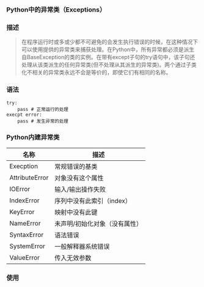 ### Python中的异常类（Exceptions）

### 描述

> 在程序运行时或多或少都不可避免的会发生执行错误的时候，在这种情况下可以使用提供的异常类来捕获处理。在Python中，所有异常都必须是派生自BaseException的类的实例。在带有except子句的try语句中，该子句还处理从该类派生的任何异常类(但不处理从其派生的异常类)。两个通过子类化不相关的异常类永远不会是等价的，即使它们有相同的名称。

### 语法

```
try:
	pass # 正常运行的处理
execpt error:
	pass # 发生异常的处理
```

### Python内建异常类

|  名称  |  描述  |
|----|----|
|  Execption  |  常规错误的基类  |
|  AttributeError  |  对象没有这个属性  |
|  IOError  |  输入/输出操作失败  |
|  IndexError  |  序列中没有此索引（index）  |
|  KeyError  |  映射中没有此键  |
|  NameError  |  未声明/初始化对象（没有属性）  |
|  SyntaxError  |  语法错误  |
|  SystemError  |  一般解释器系统错误  |
|  ValueError  |  传入无效参数  |

### 使用

```
```